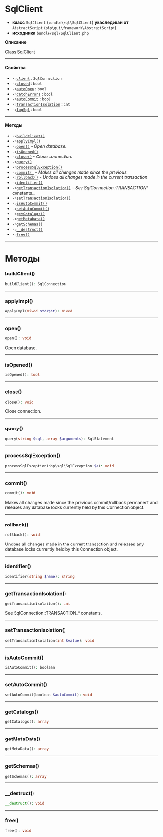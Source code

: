 # SqlClient

- **класс** `SqlClient` (`bundle\sql\SqlClient`) **унаследован от** `AbstractScript` (`php\gui\framework\AbstractScript`)
- **исходники** `bundle/sql/SqlClient.php`

**Описание**

Class SqlClient

---

#### Свойства

- `->`[`client`](#prop-client) : `SqlConnection`
- `->`[`closed`](#prop-closed) : `bool`
- `->`[`autoOpen`](#prop-autoopen) : `bool`
- `->`[`catchErrors`](#prop-catcherrors) : `bool`
- `->`[`autoCommit`](#prop-autocommit) : `bool`
- `->`[`transactionIsolation`](#prop-transactionisolation) : `int`
- `->`[`logSql`](#prop-logsql) : `bool`

---

#### Методы

- `->`[`buildClient()`](#method-buildclient)
- `->`[`applyImpl()`](#method-applyimpl)
- `->`[`open()`](#method-open) - _Open database._
- `->`[`isOpened()`](#method-isopened)
- `->`[`close()`](#method-close) - _Close connection._
- `->`[`query()`](#method-query)
- `->`[`processSqlException()`](#method-processsqlexception)
- `->`[`commit()`](#method-commit) - _Makes all changes made since the previous_
- `->`[`rollback()`](#method-rollback) - _Undoes all changes made in the current transaction_
- `->`[`identifier()`](#method-identifier)
- `->`[`getTransactionIsolation()`](#method-gettransactionisolation) - _See SqlConnection::TRANSACTION_* constants._
- `->`[`setTransactionIsolation()`](#method-settransactionisolation)
- `->`[`isAutoCommit()`](#method-isautocommit)
- `->`[`setAutoCommit()`](#method-setautocommit)
- `->`[`getCatalogs()`](#method-getcatalogs)
- `->`[`getMetaData()`](#method-getmetadata)
- `->`[`getSchemas()`](#method-getschemas)
- `->`[`__destruct()`](#method-__destruct)
- `->`[`free()`](#method-free)

---
# Методы

<a name="method-buildclient"></a>

### buildClient()
```php
buildClient(): SqlConnection
```

---

<a name="method-applyimpl"></a>

### applyImpl()
```php
applyImpl(mixed $target): mixed
```

---

<a name="method-open"></a>

### open()
```php
open(): void
```
Open database.

---

<a name="method-isopened"></a>

### isOpened()
```php
isOpened(): bool
```

---

<a name="method-close"></a>

### close()
```php
close(): void
```
Close connection.

---

<a name="method-query"></a>

### query()
```php
query(string $sql, array $arguments): SqlStatement
```

---

<a name="method-processsqlexception"></a>

### processSqlException()
```php
processSqlException(php\sql\SqlException $e): void
```

---

<a name="method-commit"></a>

### commit()
```php
commit(): void
```
Makes all changes made since the previous
commit/rollback permanent and releases any database locks
currently held by this Connection object.

---

<a name="method-rollback"></a>

### rollback()
```php
rollback(): void
```
Undoes all changes made in the current transaction
and releases any database locks currently held
by this Connection object.

---

<a name="method-identifier"></a>

### identifier()
```php
identifier(string $name): string
```

---

<a name="method-gettransactionisolation"></a>

### getTransactionIsolation()
```php
getTransactionIsolation(): int
```
See SqlConnection::TRANSACTION_* constants.

---

<a name="method-settransactionisolation"></a>

### setTransactionIsolation()
```php
setTransactionIsolation(int $value): void
```

---

<a name="method-isautocommit"></a>

### isAutoCommit()
```php
isAutoCommit(): boolean
```

---

<a name="method-setautocommit"></a>

### setAutoCommit()
```php
setAutoCommit(boolean $autoCommit): void
```

---

<a name="method-getcatalogs"></a>

### getCatalogs()
```php
getCatalogs(): array
```

---

<a name="method-getmetadata"></a>

### getMetaData()
```php
getMetaData(): array
```

---

<a name="method-getschemas"></a>

### getSchemas()
```php
getSchemas(): array
```

---

<a name="method-__destruct"></a>

### __destruct()
```php
__destruct(): void
```

---

<a name="method-free"></a>

### free()
```php
free(): void
```